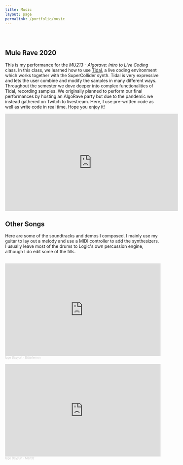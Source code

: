 ```yaml
---
title: Music
layout: page
permalink: /portfolio/music
---
```


<h2 style="margin-top: 75px"> Mule Rave 2020 </h2>
<p> This is my performance for the <i> MU213 - Algorave: Intro to Live Coding </i> class. In this class, we learned how to use <a href="https://tidalcycles.org"> Tidal</a>, a live coding environment which works together with the SuperCollider synth. Tidal is very expressive and lets the user combine and modify the samples in many different ways. Throughout the semester we dove deeper into complex functionalities of Tidal, recording samples. We originally planned to perform our final performances by hosting an AlgoRave party but due to the pandemic we instead gathered on Twitch to livestream. Here, I use pre-written code as well as write code in real time. Hope you enjoy it! </p>

<iframe width="560" height="315" src="https://www.youtube.com/embed/YCWjuKDOEs8" frameborder="0" allow="accelerometer; autoplay; clipboard-write; encrypted-media; gyroscope; picture-in-picture" allowfullscreen></iframe>

<h2 style="margin-top: 30px"> Other Songs </h2>
<p style="margin-bottom:30px"> Here are some of the soundtracks and demos I composed. I mainly use my guitar to lay out a melody and use a MIDI controller to add the synthesizers. I usually leave most of the drums to Logic's own percussion engine, although I do edit some of the fills. </p>

<iframe width="100%" height="300" scrolling="no" frameborder="no" allow="autoplay" src="https://w.soundcloud.com/player/?url=https%3A//api.soundcloud.com/tracks/993853648&color=%23ded764&auto_play=false&hide_related=false&show_comments=true&show_user=true&show_reposts=false&show_teaser=true&visual=true"></iframe><div style="font-size: 10px; color: #cccccc;line-break: anywhere;word-break: normal;overflow: hidden;white-space: nowrap;text-overflow: ellipsis; font-family: Interstate,Lucida Grande,Lucida Sans Unicode,Lucida Sans,Garuda,Verdana,Tahoma,sans-serif;font-weight: 100;"><a href="https://soundcloud.com/izge-bayyurt" title="Izge Bayyurt" target="_blank" style="color: #cccccc; text-decoration: none;">Izge Bayyurt</a> · <a href="https://soundcloud.com/izge-bayyurt/bitterlemon" title="Bitterlemon" target="_blank" style="color: #cccccc; text-decoration: none;">Bitterlemon</a></div>

<iframe style="margin-top:15px" width="100%" height="300" scrolling="no" frameborder="no" allow="autoplay" src="https://w.soundcloud.com/player/?url=https%3A//api.soundcloud.com/tracks/993875074&color=%23a7c4e0&auto_play=false&hide_related=false&show_comments=true&show_user=true&show_reposts=false&show_teaser=true&visual=true"></iframe><div style="font-size: 10px; color: #cccccc;line-break: anywhere;word-break: normal;overflow: hidden;white-space: nowrap;text-overflow: ellipsis; font-family: Interstate,Lucida Grande,Lucida Sans Unicode,Lucida Sans,Garuda,Verdana,Tahoma,sans-serif;font-weight: 100;"><a href="https://soundcloud.com/izge-bayyurt" title="Izge Bayyurt" target="_blank" style="color: #cccccc; text-decoration: none;">Izge Bayyurt</a> · <a href="https://soundcloud.com/izge-bayyurt/marblz" title="Marblz" target="_blank" style="color: #cccccc; text-decoration: none;">Marblz</a></div>